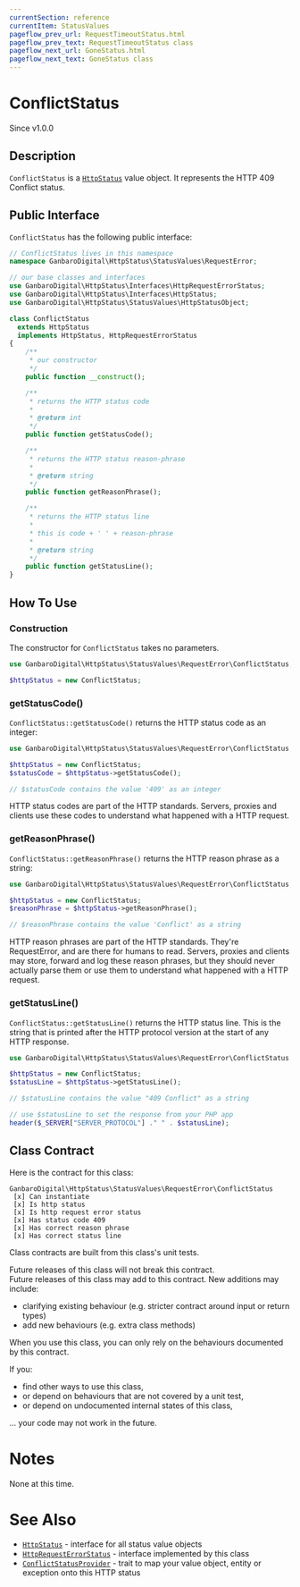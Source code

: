 ```yaml
---
currentSection: reference
currentItem: StatusValues
pageflow_prev_url: RequestTimeoutStatus.html
pageflow_prev_text: RequestTimeoutStatus class
pageflow_next_url: GoneStatus.html
pageflow_next_text: GoneStatus class
---
```


# ConflictStatus

<div class="callout info">
Since v1.0.0
</div>

## Description

`ConflictStatus` is a [`HttpStatus`](../Interfaces/HttpStatus.html) value object. It represents the HTTP 409 Conflict status.

## Public Interface

`ConflictStatus` has the following public interface:

```php
// ConflictStatus lives in this namespace
namespace GanbaroDigital\HttpStatus\StatusValues\RequestError;

// our base classes and interfaces
use GanbaroDigital\HttpStatus\Interfaces\HttpRequestErrorStatus;
use GanbaroDigital\HttpStatus\Interfaces\HttpStatus;
use GanbaroDigital\HttpStatus\StatusValues\HttpStatusObject;

class ConflictStatus
  extends HttpStatus
  implements HttpStatus, HttpRequestErrorStatus
{
    /**
     * our constructor
     */
    public function __construct();

    /**
     * returns the HTTP status code
     *
     * @return int
     */
    public function getStatusCode();

    /**
     * returns the HTTP status reason-phrase
     *
     * @return string
     */
    public function getReasonPhrase();

    /**
     * returns the HTTP status line
     *
     * this is code + ' ' + reason-phrase
     *
     * @return string
     */
    public function getStatusLine();
}
```

## How To Use

### Construction

The constructor for `ConflictStatus` takes no parameters.

```php
use GanbaroDigital\HttpStatus\StatusValues\RequestError\ConflictStatus;

$httpStatus = new ConflictStatus;
```

### getStatusCode()

`ConflictStatus::getStatusCode()` returns the HTTP status code as an integer:

```php
use GanbaroDigital\HttpStatus\StatusValues\RequestError\ConflictStatus;

$httpStatus = new ConflictStatus;
$statusCode = $httpStatus->getStatusCode();

// $statusCode contains the value '409' as an integer
```

HTTP status codes are part of the HTTP standards. Servers, proxies and clients use these codes to understand what happened with a HTTP request.

### getReasonPhrase()

`ConflictStatus::getReasonPhrase()` returns the HTTP reason phrase as a string:

```php
use GanbaroDigital\HttpStatus\StatusValues\RequestError\ConflictStatus;

$httpStatus = new ConflictStatus;
$reasonPhrase = $httpStatus->getReasonPhrase();

// $reasonPhrase contains the value 'Conflict' as a string
```

HTTP reason phrases are part of the HTTP standards. They're RequestError, and are there for humans to read. Servers, proxies and clients may store, forward and log these reason phrases, but they should never actually parse them or use them to understand what happened with a HTTP request.

### getStatusLine()

`ConflictStatus::getStatusLine()` returns the HTTP status line. This is the string that is printed after the HTTP protocol version at the start of any HTTP response.

```php
use GanbaroDigital\HttpStatus\StatusValues\RequestError\ConflictStatus;

$httpStatus = new ConflictStatus;
$statusLine = $httpStatus->getStatusLine();

// $statusLine contains the value "409 Conflict" as a string

// use $statusLine to set the response from your PHP app
header($_SERVER["SERVER_PROTOCOL"] ." " . $statusLine);
```

## Class Contract

Here is the contract for this class:

    GanbaroDigital\HttpStatus\StatusValues\RequestError\ConflictStatus
     [x] Can instantiate
     [x] Is http status
     [x] Is http request error status
     [x] Has status code 409
     [x] Has correct reason phrase
     [x] Has correct status line

Class contracts are built from this class's unit tests.

<div class="callout success">
Future releases of this class will not break this contract.
</div>

<div class="callout info" markdown="1">
Future releases of this class may add to this contract. New additions may include:

* clarifying existing behaviour (e.g. stricter contract around input or return types)
* add new behaviours (e.g. extra class methods)
</div>

<div class="callout warning" markdown="1">
When you use this class, you can only rely on the behaviours documented by this contract.

If you:

* find other ways to use this class,
* or depend on behaviours that are not covered by a unit test,
* or depend on undocumented internal states of this class,

... your code may not work in the future.
</div>

# Notes

None at this time.

# See Also

* [`HttpStatus`](../Interfaces/HttpStatus.html) - interface for all status value objects
* [`HttpRequestErrorStatus`](../Interfaces/HttpRequestErrorStatus.html) - interface implemented by this class
* [`ConflictStatusProvider`](../StatusProviders/ConflictStatusProvider.html) - trait to map your value object, entity or exception onto this HTTP status
